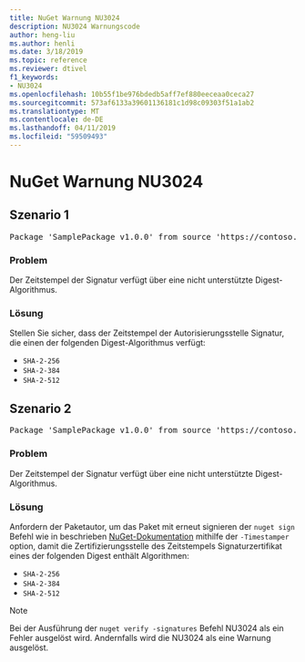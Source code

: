 ```yaml
---
title: NuGet Warnung NU3024
description: NU3024 Warnungscode
author: heng-liu
ms.author: henli
ms.date: 3/18/2019
ms.topic: reference
ms.reviewer: dtivel
f1_keywords:
- NU3024
ms.openlocfilehash: 10b55f1be976bdedb5aff7ef880eeceaa0ceca27
ms.sourcegitcommit: 573af6133a39601136181c1d98c09303f51a1ab2
ms.translationtype: MT
ms.contentlocale: de-DE
ms.lasthandoff: 04/11/2019
ms.locfileid: "59509493"
---
```

# <a name="nuget-warning-nu3024"></a>NuGet Warnung NU3024

## <a name="scenario-1"></a>Szenario 1

<pre>Package 'SamplePackage v1.0.0' from source 'https://contoso.com/index.json': The timestamp signature has an unsupported digest algorithm. The following algorithms are supported: : SHA-2-256, SHA-2-384, SHA-2-512.</pre>

### <a name="issue"></a>Problem

Der Zeitstempel der Signatur verfügt über eine nicht unterstützte Digest-Algorithmus.


### <a name="solution"></a>Lösung

Stellen Sie sicher, dass der Zeitstempel der Autorisierungsstelle Signatur, die einen der folgenden Digest-Algorithmus verfügt: 
* `SHA-2-256`
* `SHA-2-384`
* `SHA-2-512`



## <a name="scenario-2"></a>Szenario 2

<pre>Package 'SamplePackage v1.0.0' from source 'https://contoso.com/index.json': The primary signature's timestamp signature has an unsupported digest algorithm.</pre>

### <a name="issue"></a>Problem

Der Zeitstempel der Signatur verfügt über eine nicht unterstützte Digest-Algorithmus.


### <a name="solution"></a>Lösung

Anfordern der Paketautor, um das Paket mit erneut signieren der `nuget sign` Befehl wie in beschrieben [NuGet-Dokumentation](https://docs.microsoft.com/en-us/nuget/create-packages/sign-a-package) mithilfe der `-Timestamper` option, damit die Zertifizierungsstelle des Zeitstempels Signaturzertifikat eines der folgenden Digest enthält Algorithmen:
* `SHA-2-256`
* `SHA-2-384`
* `SHA-2-512`


> [!Note]
> Bei der Ausführung der `nuget verify -signatures` Befehl NU3024 als ein Fehler ausgelöst wird. Andernfalls wird die NU3024 als eine Warnung ausgelöst.